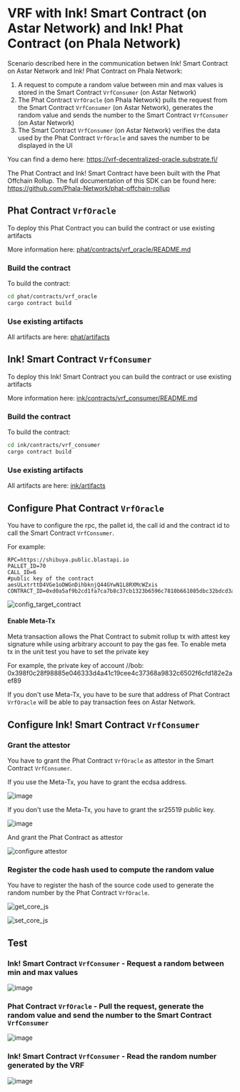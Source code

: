 # VRF with Ink! Smart Contract (on Astar Network) and Ink! Phat Contract (on Phala Network)

Scenario described here in the communication betwen Ink! Smart Contract on Astar Network and Ink! Phat Contract on Phala Network:
1) A request to compute a random value between min and max values is stored in the Smart Contract `VrfConsumer` (on Astar Network)
2) The Phat Contract `VrfOracle` (on Phala Network) pulls the request from the Smart Contract `VrfConsumer` (on Astar Network), generates the random value and sends the number to the Smart Contract `VrfConsumer` (on Astar Network)
3) The Smart Contract `VrfConsumer` (on Astar Network) verifies the data used by the Phat Contract `VrfOracle` and saves the number to be displayed in the UI 

You can find a demo here: https://vrf-decentralized-oracle.substrate.fi/

The Phat Contract and Ink! Smart Contract have been built with the Phat Offchain Rollup.
The full documentation of this SDK can be found here: https://github.com/Phala-Network/phat-offchain-rollup


## Phat Contract `VrfOracle`

To deploy this Phat Contract you can build the contract or use existing artifacts

More information here: [phat/contracts/vrf_oracle/README.md](phat/contracts/vrf_oracle/README.md)

### Build the contract

To build the contract:
```bash
cd phat/contracts/vrf_oracle
cargo contract build
```

### Use existing artifacts
All artifacts are here: [phat/artifacts](phat/artifacts)


## Ink! Smart Contract `VrfConsumer`

To deploy this Ink! Smart Contract you can build the contract or use existing artifacts

More information here: [ink/contracts/vrf_consumer/README.md](ink/contracts/vrf_consumer/README.md)

### Build the contract

To build the contract:
```bash
cd ink/contracts/vrf_consumer
cargo contract build
```

### Use existing artifacts
All artifacts are here: [ink/artifacts](ink/artifacts)



## Configure Phat Contract `VrfOracle`
You have to configure the rpc, the pallet id, the call id and the contract id to call the Smart Contract `VrfConsumer`.

For example:
```
RPC=https://shibuya.public.blastapi.io
PALLET_ID=70
CALL_ID=6
#public key of the contract aesULxtrttD4VGe1oDWGnDihbknjQ44GYwN1L8RXMcWZxis
CONTRACT_ID=0xd0a5af9b2cd1fa7ca7b8c37cb1323b6596c7810b661085dbc32bdcd3a498219c
```
![config_target_contract](https://github.com/GuiGou12358/decentralized_oracle-vrf/assets/92046056/aee3b404-91b6-46a9-8882-1e38a94c65d3)


#### Enable Meta-Tx

Meta transaction allows the Phat Contract to submit rollup tx with attest key signature while using arbitrary account to pay the gas fee. 
To enable meta tx in the unit test you have to set the private key

For example, the private key of account //bob: 0x398f0c28f98885e046333d4a41c19cee4c37368a9832c6502f6cfd182e2aef89

If you don't use Meta-Tx, you have to be sure that address of Phat Contract `VrfOracle` will be able to pay transaction fees on Astar Network.

## Configure Ink! Smart Contract `VrfConsumer`

### Grant the attestor
You have to grant the Phat Contract `VrfOracle` as attestor in the Smart Contract `VrfConsumer`.

If you use the Meta-Tx, you have to grant the ecdsa address.

![image](https://github.com/decentralized-oracles/vrf/assets/92046056/896564c3-26d6-484e-8746-1ffbf3b71bf3)

If you don't use the Meta-Tx, you have to grant the sr25519 public key.

![image](https://github.com/decentralized-oracles/vrf/assets/92046056/bbcc1a56-28ad-4d8c-b5b0-bc87f0ef5e08)

And grant the Phat Contract as attestor 

![configure attestor](https://github.com/GuiGou12358/decentralized_oracle-vrf/assets/92046056/3f91f50b-0007-4a6d-9b37-badb04946620)

### Register the code hash used to compute the random value

You have to register the hash of the source code used to generate the random number by the Phat Contract `VrfOracle`.

![get_core_js](https://github.com/GuiGou12358/decentralized_oracle-vrf/assets/92046056/6b9b3d8a-f5d3-4923-8f8f-d6b5ec7690fb)

![set_core_js](https://github.com/decentralized-oracles/vrf/assets/92046056/22d7e3bc-8082-45a5-a0bc-941f31836316)

## Test

### Ink! Smart Contract `VrfConsumer` - Request a random between min and max values

![image](https://github.com/decentralized-oracles/vrf/assets/92046056/b1dd85d4-5fde-4f46-b642-29f307cd8bff)

### Phat Contract `VrfOracle` - Pull the request, generate the random value and send the number to the Smart Contract `VrfConsumer`

![image](https://github.com/decentralized-oracles/vrf/assets/92046056/fbbcaea7-c5c7-4bd8-8eec-03bbaa53b352)

### Ink! Smart Contract `VrfConsumer` - Read the random number generated by the VRF

![image](https://github.com/decentralized-oracles/vrf/assets/92046056/5dc60bd8-1907-48c7-839b-1f42398fefb2)

